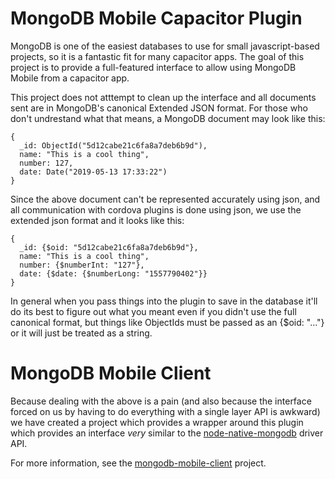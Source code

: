 
MongoDB Mobile Capacitor Plugin
===============================

MongoDB is one of the easiest databases to use for small javascript-based projects, so it is 
a fantastic fit for many capacitor apps. The goal of this project is to provide a full-featured
interface to allow using MongoDB Mobile from a capacitor app.

This project does not atttempt to clean up the interface and all documents sent are
in MongoDB's canonical Extended JSON format. For those who don't undrestand what that means,
a MongoDB document may look like this:

    {
      _id: ObjectId("5d12cabe21c6fa8a7deb6b9d"),
      name: "This is a cool thing",
      number: 127,
      date: Date("2019-05-13 17:33:22")
    }

Since the above document can't be represented accurately using json, and all communication with
cordova plugins is done using json, we use the extended json format and it looks like this:

    {
      _id: {$oid: "5d12cabe21c6fa8a7deb6b9d"},
      name: "This is a cool thing",
      number: {$numberInt: "127"},
      date: {$date: {$numberLong: "1557790402"}}
    }

In general when you pass things into the plugin to save in the database it'll do its best
to figure out what you meant even if you didn't use the full canonical format, but things like
ObjectIds must be passed as an {$oid: "..."} or it will just be treated as a string.

MongoDB Mobile Client
=====================

Because dealing with the above is a pain (and also because the interface forced on us by having
to do everything with a single layer API is awkward) we have created a project which provides
a wrapper around this plugin which provides an interface *very* similar to the 
[node-native-mongodb](http://mongodb.github.io/node-mongodb-native/3.2/) driver API.

For more information, see the [mongodb-mobile-client](https://github.com/HamStudy/mongodb-mobile-client)
project.